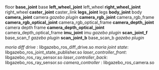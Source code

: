 floor
   **base_joint**
        base
            **left_wheel_joint**
                left_wheel
            **right_wheel_joint**
                right_wheel
            **caster_joint**
                caster_link
            **legs_joint**
                legs
                    **body_joint**
                        body
                            **camera_joint**
                                camera
                                    *gazebo plugin*
                                    **camera_rgb_joint**
                                        camera_rgb_frame
                                        **camera_rgb_optical_joint**
                                            camera_rgb_optical_frame
                                    **camera_depth_joint**
                                        camera depth frame
                                            **camera_depth_optical_joint**
                                                camera_depth_optical_frame
            **imu_joint**
                imu
                    *gazebo plugin*
            **scan_joint_f**
                base_scan_f
                    *gazebo plugin*
            **scan_joint_b**
                base_scan_b
                    *gazebo plugin*


*moria diff drive* : libgazebo_ros_diff_drive.so
*moria joint state*: libgazebo_ros_joint_state_publisher.so
*laser_controller_front*: libgazebo_ros_ray_sensor.so
*laser_controller_back*: libgazebo_ros_ray_sensor.so
*camera_controller* : libgazebo_ros_camera.so
